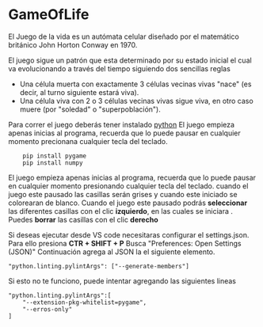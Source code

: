 ﻿# GameOfLife
El Juego de la vida es un autómata celular diseñado por el matemático británico John Horton Conway en 1970.

El juego sigue un patrón que esta determinado por su estado inicial el cual va evolucionando a través del tiempo siguiendo dos sencillas reglas

- Una célula muerta con exactamente 3 células vecinas vivas "nace" (es decir, al turno siguiente estará viva).
- Una célula viva con 2 o 3 células vecinas vivas sigue viva, en otro caso muere (por "soledad" o "superpoblación").
 
Para correr el juego deberás tener instalado [python](https://www.python.org/)
El juego empieza apenas inicias al programa, recuerda que lo puede pausar en cualquier momento precionana cualquier tecla del teclado.

```
    pip install pygame
    pip install numpy
```

El juego empieza apenas inicias al programa, recuerda que lo puede pausar en cualquier momento presionando cualquier tecla del teclado.
cuando el juego este pausado las casillas serán grises y cuando este iniciado se colorearan de blanco.
Cuando el juego este pausado podrás **seleccionar** las diferentes casillas con el clic **izquierdo**, en las cuales se iniciara .
Puedes **borrar** las casillas con el clic **derecho**

Si deseas ejecutar desde VS code necesitaras configurar el settings.json.
Para ello presiona **CTR + SHIFT + P**
Busca "Preferences: Open Settings (JSON)"
Continuación agrega al JSON la el siguiente elemento.

```
"python.linting.pylintArgs": ["--generate-members"]
```

Si esto no te funciono, puede intentar agregando las siguientes lineas

``` 
"python.linting.pylintArgs":[
    "--extension-pkg-whitelist=pygame",
    "--erros-only"
]
```
